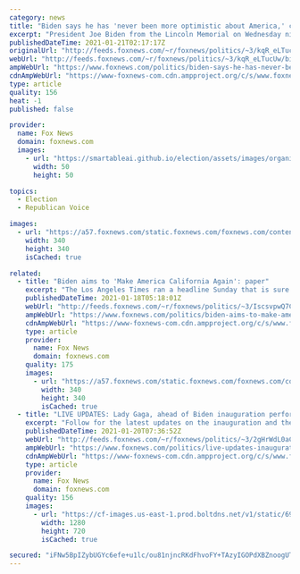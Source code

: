 ```yaml
---
category: news
title: "Biden says he has 'never been more optimistic about America,' calls for unity in remarks at Lincoln Memorial"
excerpt: "President Joe Biden from the Lincoln Memorial on Wednesday night said he has “never been more optimistic about America” than now, while again calling for unity and saying “democracy has prevailed.”"
publishedDateTime: 2021-01-21T02:17:17Z
originalUrl: "http://feeds.foxnews.com/~r/foxnews/politics/~3/kqR_eLTucUw/biden-says-he-has-never-been-more-optimistic-about-america-calls-for-unity-in-remarks-at-lincoln-memorial"
webUrl: "http://feeds.foxnews.com/~r/foxnews/politics/~3/kqR_eLTucUw/biden-says-he-has-never-been-more-optimistic-about-america-calls-for-unity-in-remarks-at-lincoln-memorial"
ampWebUrl: "https://www.foxnews.com/politics/biden-says-he-has-never-been-more-optimistic-about-america-calls-for-unity-in-remarks-at-lincoln-memorial.amp"
cdnAmpWebUrl: "https://www-foxnews-com.cdn.ampproject.org/c/s/www.foxnews.com/politics/biden-says-he-has-never-been-more-optimistic-about-america-calls-for-unity-in-remarks-at-lincoln-memorial.amp"
type: article
quality: 156
heat: -1
published: false

provider:
  name: Fox News
  domain: foxnews.com
  images:
    - url: "https://smartableai.github.io/election/assets/images/organizations/foxnews.com-50x50.jpg"
      width: 50
      height: 50

topics:
  - Election
  - Republican Voice

images:
  - url: "https://a57.foxnews.com/static.foxnews.com/foxnews.com/content/uploads/2020/10/340/340/brooke-singman-headshot.jpg?ve=1&tl=1"
    width: 340
    height: 340
    isCached: true

related:
  - title: "Biden aims to 'Make America California Again': paper"
    excerpt: "The Los Angeles Times ran a headline Sunday that is sure to grab the attention of Trump supporters everywhere: “Make America California Again? That’s Biden’s plan.”"
    publishedDateTime: 2021-01-18T05:18:01Z
    webUrl: "http://feeds.foxnews.com/~r/foxnews/politics/~3/IscsvpwQ7CU/biden-aims-to-make-america-california-again-paper"
    ampWebUrl: "https://www.foxnews.com/politics/biden-aims-to-make-america-california-again-paper.amp"
    cdnAmpWebUrl: "https://www-foxnews-com.cdn.ampproject.org/c/s/www.foxnews.com/politics/biden-aims-to-make-america-california-again-paper.amp"
    type: article
    provider:
      name: Fox News
      domain: foxnews.com
    quality: 175
    images:
      - url: "https://a57.foxnews.com/static.foxnews.com/foxnews.com/content/uploads/2018/09/340/340/demarche.jpg?ve=1&tl=1"
        width: 340
        height: 340
        isCached: true
  - title: "LIVE UPDATES: Lady Gaga, ahead of Biden inauguration performance, hopes for 'day of peace for all Americans'"
    excerpt: "Follow for the latest updates on the inauguration and the fallout from the Capitol riots. "
    publishedDateTime: 2021-01-20T07:36:52Z
    webUrl: "http://feeds.foxnews.com/~r/foxnews/politics/~3/2gHrWdL0aCE/live-updates-inauguration-1-20-21"
    ampWebUrl: "https://www.foxnews.com/politics/live-updates-inauguration-1-20-21.amp"
    cdnAmpWebUrl: "https://www-foxnews-com.cdn.ampproject.org/c/s/www.foxnews.com/politics/live-updates-inauguration-1-20-21.amp"
    type: article
    provider:
      name: Fox News
      domain: foxnews.com
    quality: 156
    images:
      - url: "https://cf-images.us-east-1.prod.boltdns.net/v1/static/694940094001/37b0634a-5587-4455-bec6-b9e1e8eb110e/7f953ac1-8805-4560-9416-b0db44ddc653/1280x720/match/image.jpg"
        width: 1280
        height: 720
        isCached: true

secured: "iFNw5BpIZybUGYc6efe+u1lc/ou81njncRKdFhvoFY+TAzyIGOPdXBZnoogUTg4/XQ14AnmFqou2YcO5vSyqQVwuNhhcrbO51iEZhgKRebe1p90br1P95Q73Vnxtkv1Dy3GZ/0bX0IFazWlQ+2ZPxN9/dSVpIzyzyaNmxu3tyBQCbdMO6LMPwm1qLyV1LjgL8sr6mLLzOiFpG1f1TdatNyV9QpQLp3TaXdiIjuPMtQgulcB29ILB7yUbwQCl9DYxsg6AUfCln5hDjVwjcCjN3q0VySk6vJOFFT1DGQycwe11y4MGV/2ZKh7Me94ENW0PmUsikFRBTqtOOrEc72rORznKG9cPjuyfgEgU6hqJp4Q=;O2+rpSjp4Vt8T3RBNz95pQ=="
---
```


